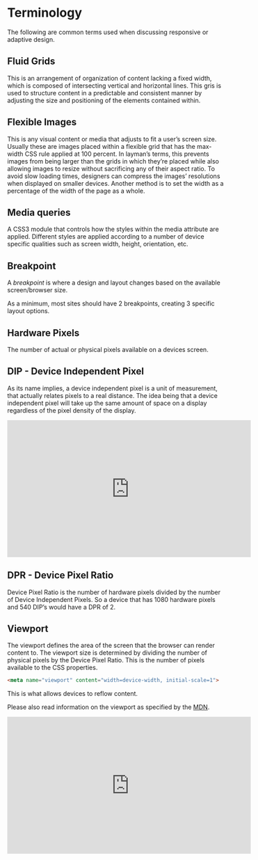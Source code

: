 # Terminology

The following are common terms used when discussing responsive or adaptive design.

## Fluid Grids
This is an arrangement of organization of content lacking a fixed width, which is composed of intersecting vertical and horizontal lines. This gris is used to structure content in a predictable and consistent manner by adjusting the size and positioning of the elements contained within.

## Flexible Images
This is any visual content or media that adjusts to fit a user’s screen size. Usually these are images placed within a flexible grid that has the max-width CSS rule applied at 100 percent. In layman’s terms, this prevents images from being larger than the grids in which they’re placed while also allowing images to resize without sacrificing any of their aspect ratio. To avoid slow loading times, designers can compress the  images’ resolutions when displayed on smaller devices. Another method is to set the width as a percentage of the width of the page as a whole.

## Media queries
A CSS3 module that controls how the styles within the media attribute are applied. Different styles are applied according to a number of device specific qualities such as screen width, height, orientation, etc.

## Breakpoint
A *breakpoint* is where a design and layout changes based on the available screen/browser size.

As a minimum, most sites should have 2 breakpoints, creating 3 specific layout options.

## Hardware Pixels
The number of actual or physical pixels available on a devices screen.

## DIP - Device Independent Pixel
As its name implies, a device independent pixel is a unit of measurement, that actually relates pixels to a real distance. The idea being that a device independent pixel will take up the same amount of space on a display regardless of the pixel density of the display.
<iframe width="560" height="315" src="https://www.youtube.com/embed/6P9uLyvcd3Y" frameborder="0" allowfullscreen></iframe>

## DPR - Device Pixel Ratio
Device Pixel Ratio is the number of hardware pixels divided by the number of Device Independent Pixels. So a device that has 1080 hardware pixels and 540 DIP’s would have a DPR of 2.

## Viewport
The viewport defines the area of the screen that the browser can render content to.
The viewport size is determined by dividing the number of physical pixels by the Device Pixel Ratio. This is the number of pixels available to the CSS properties.
```html
<meta name="viewport" content="width=device-width, initial-scale=1">
```
This is what allows devices to reflow content.

Please also read information on the viewport as specified by the [MDN](https://developer.mozilla.org/en-US/docs/Mozilla/Mobile/Viewport_meta_tag).
<iframe width="560" height="315" src="https://www.youtube.com/embed/4DV16H-Bc_Q" frameborder="0" allowfullscreen></iframe>
